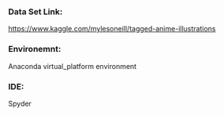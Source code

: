 ### Data Set Link:
https://www.kaggle.com/mylesoneill/tagged-anime-illustrations

### Environemnt:
Anaconda virtual_platform environment

### IDE:
Spyder
